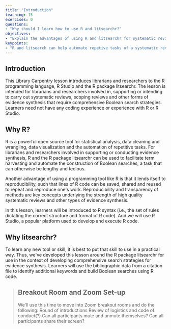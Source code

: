 ```yaml
---
title: "Introduction"
teaching: 15
exercises: 0
questions:
- "Why should I learn how to use R and litsearchr?"
objectives:
- "Explain the advantages of using R and litsearchr for systematic reviews."
keypoints:
- "R and litsearch can help automate repetive tasks of a systematic review and add to the reproducibility of the the search development process."
---
```


## Introduction

This Library Carpentry lesson introduces librarians and researchers to the R programming language, R Studio and the R package litsearchr. The lesson is intended for librarians and researchers involved in, supporting or intending to carry out systematic reviews, scoping reviews and other forms of evidence synthesis that require comprehensive Boolean search strategies. Learners need not have any coding experience or experience with R or R Studio. 

## Why R?

R is a powerful open source tool for statistical analysis, data cleaning and wrangling, data visualization and the automation of repetitive tasks. For librarians and researchers involved in supporting or conducting evidence synthesis, R and the R package litsearchr can be used to facilitate term harvesting and automate the construction of Boolean searches, a task that can otherwise be lengthy and tedious. 

Another advantage of using a programming tool like R is that it lends itself to reproducibility, such that lines of R code can be saved, shared and reused to repeat and reproduce one's work. Reproducibility and transparency of methods are key concepts underlying the strength of high quality systematic reviews and other types of evidence synthesis. 

In this lesson, learners will be introduced to R syntax (i.e., the set of rules dictating the correct structure and format of R code). And we will use R Studio, a popular platform used to develop and execute R code. 

## Why litsearchr?

To learn any new tool or skill, it is best to put that skill to use in a practical way. Thus, we've developed this lesson around the R package litsearchr for use in the context of developing comprehensive search strategies for evidence synthesis. Learners will use the bibliographic data from a citation file to identify additional keywords and build Boolean searches using R code.

>## Breakout Room and Zoom Set-up
>
>We'll use this time to move into Zoom breakout rooms and do the following: 
>Round of introductions
>Review of logistics and code of conduct(?)
>Can all participants mute and unmute themselves?
>Can all participants share their screen?
